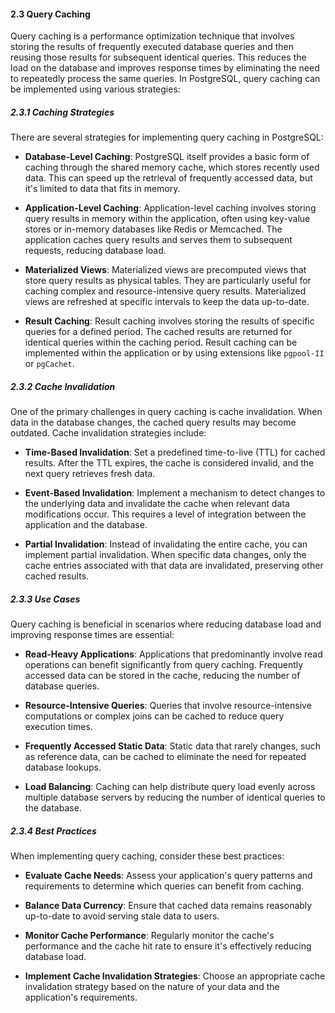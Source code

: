 #### 2.3 Query Caching

Query caching is a performance optimization technique that involves storing the results of frequently executed database queries and then reusing those results for subsequent identical queries. This reduces the load on the database and improves response times by eliminating the need to repeatedly process the same queries. In PostgreSQL, query caching can be implemented using various strategies:

##### 2.3.1 Caching Strategies

There are several strategies for implementing query caching in PostgreSQL:

- **Database-Level Caching**: PostgreSQL itself provides a basic form of caching through the shared memory cache, which stores recently used data. This can speed up the retrieval of frequently accessed data, but it's limited to data that fits in memory.

- **Application-Level Caching**: Application-level caching involves storing query results in memory within the application, often using key-value stores or in-memory databases like Redis or Memcached. The application caches query results and serves them to subsequent requests, reducing database load.

- **Materialized Views**: Materialized views are precomputed views that store query results as physical tables. They are particularly useful for caching complex and resource-intensive query results. Materialized views are refreshed at specific intervals to keep the data up-to-date.

- **Result Caching**: Result caching involves storing the results of specific queries for a defined period. The cached results are returned for identical queries within the caching period. Result caching can be implemented within the application or by using extensions like `pgpool-II` or `pgCachet`.

##### 2.3.2 Cache Invalidation

One of the primary challenges in query caching is cache invalidation. When data in the database changes, the cached query results may become outdated. Cache invalidation strategies include:

- **Time-Based Invalidation**: Set a predefined time-to-live (TTL) for cached results. After the TTL expires, the cache is considered invalid, and the next query retrieves fresh data.

- **Event-Based Invalidation**: Implement a mechanism to detect changes to the underlying data and invalidate the cache when relevant data modifications occur. This requires a level of integration between the application and the database.

- **Partial Invalidation**: Instead of invalidating the entire cache, you can implement partial invalidation. When specific data changes, only the cache entries associated with that data are invalidated, preserving other cached results.

##### 2.3.3 Use Cases

Query caching is beneficial in scenarios where reducing database load and improving response times are essential:

- **Read-Heavy Applications**: Applications that predominantly involve read operations can benefit significantly from query caching. Frequently accessed data can be stored in the cache, reducing the number of database queries.

- **Resource-Intensive Queries**: Queries that involve resource-intensive computations or complex joins can be cached to reduce query execution times.

- **Frequently Accessed Static Data**: Static data that rarely changes, such as reference data, can be cached to eliminate the need for repeated database lookups.

- **Load Balancing**: Caching can help distribute query load evenly across multiple database servers by reducing the number of identical queries to the database.

##### 2.3.4 Best Practices

When implementing query caching, consider these best practices:

- **Evaluate Cache Needs**: Assess your application's query patterns and requirements to determine which queries can benefit from caching.

- **Balance Data Currency**: Ensure that cached data remains reasonably up-to-date to avoid serving stale data to users.

- **Monitor Cache Performance**: Regularly monitor the cache's performance and the cache hit rate to ensure it's effectively reducing database load.

- **Implement Cache Invalidation Strategies**: Choose an appropriate cache invalidation strategy based on the nature of your data and the application's requirements.
